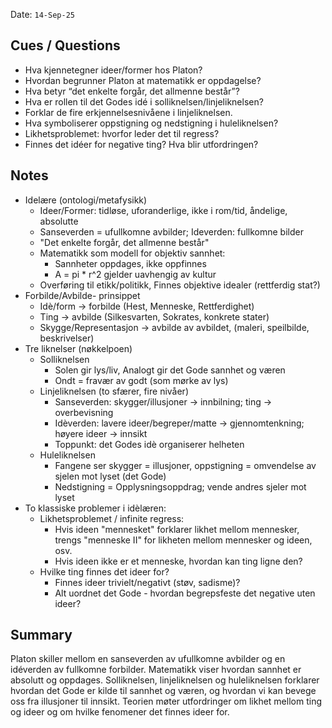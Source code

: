 Date: `14-Sep-25`
## Cues / Questions
- Hva kjennetegner ideer/former hos Platon?
- Hvordan begrunner Platon at matematikk er oppdagelse?
- Hva betyr “det enkelte forgår, det allmenne består”?
- Hva er rollen til det Godes idé i solliknelsen/linjeliknelsen?
- Forklar de fire erkjennelsesnivåene i linjeliknelsen.
- Hva symboliserer oppstigning og nedstigning i huleliknelsen?
- Likhetsproblemet: hvorfor leder det til regress?
- Finnes det idéer for negative ting? Hva blir utfordringen?

## Notes
- Idelære (ontologi/metafysikk)
	- Ideer/Former: tidløse, uforanderlige, ikke i rom/tid, åndelige, absolutte
	- Sanseverden = ufullkomne avbilder; Ideverden: fullkomne bilder
	- "Det enkelte forgår, det allmenne består"
	- Matematikk som modell for objektiv sannhet:
		- Sannheter oppdages, ikke oppfinnes
		- A = pi * r^2 gjelder uavhengig av kultur
	- Overføring til etikk/politikk, Finnes objektive idealer (rettferdig stat?)
- Forbilde/Avbilde- prinsippet
	- Idè/form -> forbilde (Hest, Menneske, Rettferdighet)
	- Ting -> avbilde (Silkesvarten, Sokrates, konkrete stater)
	- Skygge/Representasjon -> avbilde av avbildet, (maleri, speilbilde, beskrivelser)
- Tre liknelser (nøkkelpoen)
	- Solliknelsen
		- Solen gir lys/liv, Analogt gir det Gode sannhet og væren
		- Ondt = fravær av godt (som mørke av lys)
	- Linjeliknelsen (to sfærer, fire nivåer)
		- Sanseverden: skygger/illusjoner -> innbilning; ting -> overbevisning
		- Idèverden: lavere ideer/begreper/matte -> gjennomtenkning; høyere ideer -> innsikt
		- Toppunkt: det Godes idè organiserer helheten
	- Huleliknelsen
		- Fangene ser skygger = illusjoner, oppstigning = omvendelse av sjelen mot lyset (det Gode)
		- Nedstigning = Opplysningsoppdrag; vende andres sjeler mot lyset
- To klassiske problemer i idèlæren:
	- Likhetsproblemet / infinite regress:
		- Hvis ideen "mennesket" forklarer likhet mellom mennesker, trengs "menneske II" for likheten mellom mennesker og ideen, osv.
		- Hvis ideen ikke er et menneske, hvordan kan ting ligne den?
	- Hvilke ting finnes det ideer for?
		- Finnes ideer trivielt/negativt (støv, sadisme)?
		- Alt uordnet det Gode - hvordan begrepsfeste det negative uten ideer?
## Summary
Platon skiller mellom en sanseverden av ufullkomne avbilder og en idéverden av fullkomne forbilder. Matematikk viser hvordan sannhet er absolutt og oppdages. Solliknelsen, linjeliknelsen og huleliknelsen forklarer hvordan det Gode er kilde til sannhet og væren, og hvordan vi kan bevege oss fra illusjoner til innsikt. Teorien møter utfordringer om likhet mellom ting og ideer og om hvilke fenomener det finnes ideer for.
